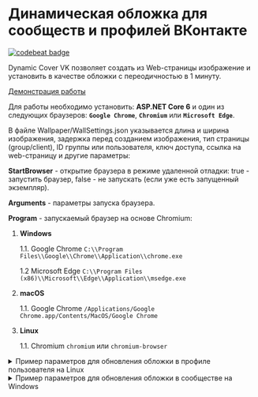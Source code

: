 # Динамическая обложка для сообществ и профилей ВКонтакте

[![codebeat badge](https://codebeat.co/badges/83571851-5ec2-40ed-82b2-9e30c4bd2c71)](https://codebeat.co/projects/github-com-yri066-dynamiccovervk-main)


Dynamic Cover VK позволяет создать из Web-страницы изображение и установить в качестве обложки с переодичностью в 1 минуту.

[Демонстрация работы](https://vk.com/swsusoftwareengineering)


Для работы необходимо установить: **ASP.NET Core 6** и один из следующих браузеров: **`Google Chrome`**, **`Chromium`** или **`Microsoft Edge`**.

В файле Wallpaper/WallSettings.json указывается длина и ширина изображения, задержка перед созданием изображения, тип страницы (group/client), ID группы или пользователя, ключ доступа, ссылка на web-страницу и другие параметры:

**StartBrowser** - открытие браузера в режиме удаленной отладки: true - запустить браузер, false - не запускать (если уже есть запущенный экземпляр).

**Arguments** - параметры запуска браузера.

**Program** - запускаемый браузер на основе Chromium:
1. **Windows**

	1.1. Google Chrome `C:\\Program Files\\Google\\Chrome\\Application\\chrome.exe`
	
	1.2 Microsoft Edge `C:\\Program Files (x86)\\Microsoft\\Edge\\Application\\msedge.exe`
2. **macOS**

	1.1. Google Chrome `/Applications/Google Chrome.app/Contents/MacOS/Google Chrome`
3. **Linux**

	1.1. Chromium `chromium` или `chromium-browser`



<details><summary>Пример параметров для обновления обложки в профиле пользователя на Linux</summary>

```json
{
	"Browser": {
		"Arguments": "--headless --disable-gpu",
		"StartBrowser": true, 
		"Program": "chromium-browser",
		"Port": 9222,
		"Delay": 10000
	},
	"Width": 1920,
	"Height": 768,
	"Type": "client",
	"VK_ID": "82169748",
	"VK_ACCESS_TOKEN": "vk1.a.ef033c224f574ba43ef033c224f574ba43",
	"WEB_PAGE_URL": "https://example.com"
}
```
</details>


<details><summary>Пример параметров для обновления обложки в сообществе на Windows</summary>

```json
{
	"Browser": {
		"Arguments": "--headless --disable-gpu",
		"StartBrowser": true, 
		"Program": "C:\\Program Files (x86)\\Microsoft\\Edge\\Application\\msedge.exe",
		"Port": 9222,
		"Delay": 10000
	},
	"Width": 1920,
	"Height": 768,
	"Type": "group",
	"VK_ID": "152760895",
	"VK_ACCESS_TOKEN": "ad55sjtba43ef033c4ds3fds2fg51c80",
	"WEB_PAGE_URL": "https://example.com"
}
```
</details>

